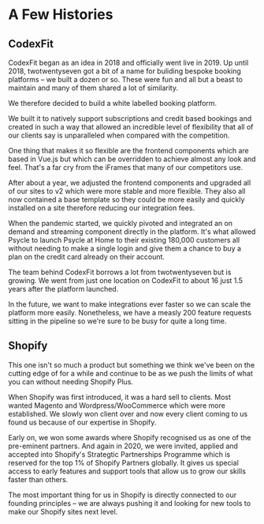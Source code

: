 # A Few Histories

## CodexFit

CodexFit began as an idea in 2018 and officially went live in 2019. Up until 2018, twotwentyseven got a bit of a name for buliding bespoke booking platforms – we built a dozen or so. These were fun and all but a beast to maintain and many of them shared a lot of similarity. 

We therefore decided to build a white labelled booking platform. 

We built it to natively support subscriptions and credit based bookings and created in such a way that allowed an incredible level of flexibility that all of our clients say is unparalleled when compared with the competition. 

One thing that makes it so flexible are the frontend components which are based in Vue.js but which can be overridden to achieve almost any look and feel. That's a far cry from the iFrames that many of our competitors use. 

After about a year, we adjusted the frontend components and upgraded all of our sites to v2 which were more stable and more flexible. They also all now contained a base template so they could be more easily and quickly installed on a site therefore reducing our integration fees. 

When the pandemic started, we quickly pivoted and integrated an on demand and streaming component directly in the platform. It's what allowed Psycle to launch Psycle at Home to their existing 180,000 customers all without needing to make a single login and give them a chance to buy a plan on the credit card already on their account. 

The team behind CodexFit borrows a lot from twotwentyseven but is growing. We went from just one location on CodexFit to about 16 just 1.5 years after the platform launched. 

In the future, we want to make integrations ever faster so we can scale the platform more easily. Nonetheless, we have a measly 200 feature requests sitting in the pipeline so we're sure to be busy for quite a long time. 

## Shopify

This one isn't so much a product but something we think we've been on the cutting edge of for a while and continue to be as we push the limits of what you can without needing Shopify Plus. 

When Shopify was first introduced, it was a hard sell to clients. Most wanted Magento and Wordpress/WooCommerce which were more established. We slowly won client over and now every client coming to us found us because of our expertise in Shopify. 

Early on, we won some awards where Shopify recognised us as one of the pre-eminent partners. And again in 2020, we were invited, applied and accepted into Shopify's Strategtic Partnerships Programme which is reserved for the top 1% of Shopify Partners globally. It gives us special access to early features and support tools that allow us to grow our skills faster than others. 

The most important thing for us in Shopify is directly connected to our founding principles – we are always pushing it and looking for new tools to make our Shopify sites next level. 
